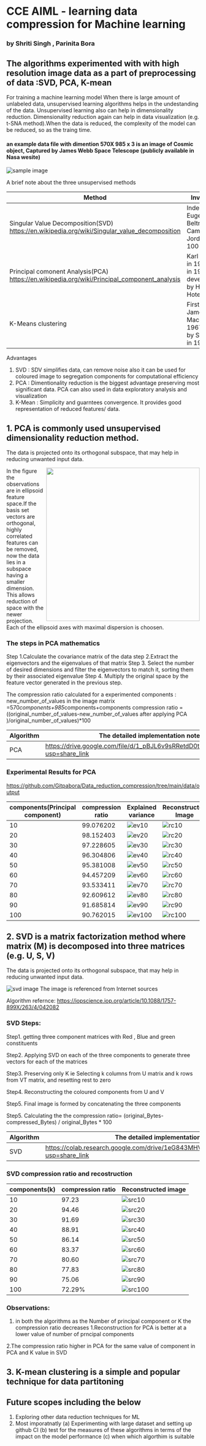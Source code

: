 # CCE AIML - learning data compression for Machine learning
### by  Shriti Singh , Parinita Bora
## The algorithms experimented with with high resolution image data  as a part of preprocessing of data  :SVD, PCA, K-mean 
 
For training a machine learning model When there is large amount of unlabeled data, unsupervised learning algorithms helps in the undestanding of the data. Unsupervised learning also can help in dimensionality reduction. Dimensionality reduction again can help in data visualization (e.g. t-SNA method).When the data is reduced, the complexity of the model can be reduced, so as the traing time.
####  an example data file with dimention 570X 985 x 3 is an image of Cosmic object, Captured by James Webb Space Telescope (publicly available in Nasa wesite)                                                                                                                    
![sample image](data/sample_image.jpg) 

A brief note about the three unsupervised methods 

| Method                          | Inventor(s)                                                        | Purpose                            |
|--------------------------------  | ------------------------------------------------------------------ |-------------------------------------  | 
| Singular Value Decomposition(SVD) https://en.wikipedia.org/wiki/Singular_value_decomposition  | Independently Eugenio Beltrami, Camille Jordon over 100 yrs back   | To predict a set of optimal factors . |
| Principal comonent Analysis(PCA) https://en.wikipedia.org/wiki/Principal_component_analysis | Karl Pearson in 1901, later in 1930, developped by Harold Hotelling | Dimnetionality reduction          |
| K-Means clustering               | First used by James MacQueen in 1967 ,used by Steinhaus in 1956    | In pulse code modulation(by Steinhaus) |   




Advantages 
1. SVD : SDV simplifies data, can remove noise also it can be used for coloured image to segregation components for computational efficiency
2. PCA : Dimentionality reduction is the biggest advantage preserving most significant data. PCA can also used in data exploratory analysis and visualization
3. K-Mean : Simplicity and guarntees convergence. It provides good representation of reduced features/ data.  



## 1. PCA is commonly used  unsupervised dimensionality reduction method.
The data is projected onto its orthogonal subspace, that may help in reducing unwanted input data. 

<img align="right" src="https://upload.wikimedia.org/wikipedia/commons/f/f5/GaussianScatterPCA.svg" width="400">

In the figure the observations are in ellipsoid feature space.If the basis set vectors are orthogonal, highly correlated features can be removed, now the data  lies in a subspace having a smaller dimension.
This allows reduction of space with the newer projection. Each of the ellipsoid axes with maximal dispersion is choosen. 

### The steps in PCA mathematics 
Step 1.Calculate the covariance matrix of the data
step 2.Extract the eigenvectors and the eigenvalues of that matrix
Step 3. Select the number of desired dimensions and filter the eigenvectors to match it, sorting them by their associated eigenvalue
Step 4. Multiply the original space by the feature vector generated in the previous step.

The compression ratio calculated for a experimented components :
new_number_of_values in the image matrix =570*components+985*components+components
compression ratio = ((original_number_of_values-new_number_of_values after applying PCA )/original_number_of_values)*100


| Algorithm                         | The detailed implementation  notepads |                                                       
|---------------------------------|----------------------------------------|
| PCA                             |  https://drive.google.com/file/d/1_pBJL6v9sRRetdD0tLqvmihOVvtvivf8/view?usp=share_link |
                     




### Experimental Results for  PCA


https://github.com/Gitpabora/Data_reduction_compression/tree/main/data/output


|components(Principal component)  |  compression ratio     |  Explained variance                        | Reconstructed Image           |    
|------------ | ------------- | -----------------------------------------|-------------------------------|
| 10          |  99.076202    | ![ev10](data/output/Explained_variance10.png) | ![rc10](data/output/reconstructed10.png ) | 
| 20          |  98.152403    | ![ev20](data/output/Explained_variance20.png)  | ![rc20](data/output/reconstructed20.png ) |
| 30          |  97.228605    | ![ev30](data/output/Explained_variance30.png)  | ![rc30](data/output/reconstructed30.png ) | 
| 40          |  96.304806    | ![ev40](data/output/Explained_variance40.png)  |![rc40](data/output/reconstructed40.png )  | 
| 50          |  95.381008    | ![ev50](data/output/Explained_variance50.png)  | ![rc50](data/output/reconstructed50.png ) | 
| 60          |  94.457209    | ![ev60](data/output/Explained_variance60.png)  | ![rc60](data/output/reconstructed60.png ) | 
| 70          |  93.533411    | ![ev70](data/output/Explained_variance70.png)  | ![rc70](data/output/reconstructed70.png ) | 
| 80          |  92.609612    | ![ev80](data/output/Explained_variance80.png)  | ![rc80](data/output/reconstructed80.png ) | 
| 90      |  91.685814    | ![ev90](data/output/Explained_variance90.png)    | ![rc90](data/output/reconstructed90.png ) |  
| 100         |  90.762015    | ![ev100](data/output/Explained_variance100.png) | ![rc100](data/output/reconstructed100.png ) |



## 2. SVD is a matrix factorization method where matrix (M) is  decomposed into three matrices (e.g. U, S, V)
The data is projected onto its orthogonal subspace, that may help in reducing unwanted input data. 

![svd image](data/output/SVD_image.png)
The image is referenced from Internet sources

Algorithm
refernce:  https://iopscience.iop.org/article/10.1088/1757-899X/263/4/042082


### SVD Steps:
Step1. getting three component matrices with Red , Blue and green constituents

Step2. Applying SVD on each of the three components to generate three vectors for each of the matrices

Step3. Preserving only K  ie Selecting k columns from U matrix and k rows from VT matrix, and resetting rest to zero

Step4. Reconstructing the coloured components from U and V

Step5. Final image is formed by concatenating the three components 

Step5. Calculating the  the compression ratio= (original_Bytes-compressed_Bytes) / original_Bytes * 100


| Algorithm                         | The detailed implementation  notepads |                                                       
|---------------------------------|----------------------------------------|
| SVD                             |  https://colab.research.google.com/drive/1eG843MHVTwohPAqRmsQa8JToxPNJZR1M?usp=share_link |

### SVD compression ratio and recostruction
|components(k)  |  compression ratio     | Reconstructed image |   
|------------ | ------------------ |--------------------------|
| 10          |  97.23    | ![src10](data/output/svd_rc10.png ) |
| 20          |  94.46    | ![src20](data/output/svd_rc20.png ) |
| 30          |  91.69    | ![src30](data/output/svd_rc30.png ) |
| 40          |  88.91    | ![src40](data/output/svd_rc40.png ) |
| 50          |  86.14    | ![src50](data/output/svd_rc50.png ) |
| 60          |  83.37    | ![src60](data/output/svd_rc60.png ) |
| 70          |  80.60    | ![src70](data/output/svd_rc70.png ) |
| 80          |  77.83    | ![src80](data/output/sdv_rc80.png ) |
| 90          |  75.06    | ![src90](data/output/sdv_rc90.png ) |
| 100         |  72.29%    | ![src100](data/output/sdv_rc100.png ) |


### Observations:
 1. in both the algorithms as the Number of principal component or K the compression  ratio decreases
 1.Reconstruction for PCA is better at a lower value of number of prncipal components
 
 2.The compression ratio higher in PCA for the same value of component in PCA and K value in SVD
 
## 3. K-mean clustering is a simple and popular technique for data partitoning

## Future scopes including the below

1. Exploring other data reduction techniques for ML
2. Most imporatnatly (a) Experimenting with large dataset and setting up github CI (b) test for the measures of these algorithms in terms of the impact on the model performance (c) when which algorthim is suitable


